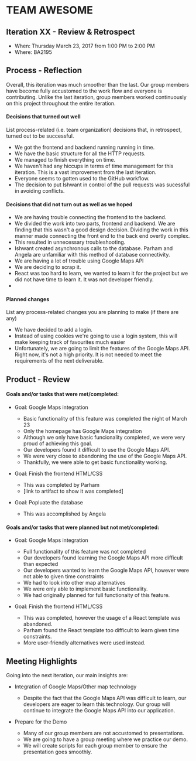 # TEAM AWESOME


## Iteration XX - Review & Retrospect

 * When: Thursday March 23, 2017 from 1:00 PM to 2:00 PM
 * Where: BA2195

## Process - Reflection

Overall, this iteration was much smoother than the last. Our group members have 
become fully accustomed to the work flow and everyone is contributing. 
Unlike the last iteration, group members worked continuously on this project 
throughout the entire iteration.

#### Decisions that turned out well

List process-related (i.e. team organization) decisions that, in retrospect, turned out to be successful.

 * We got the frontend and backend running running in time.
 * We have the basic structure for all the HTTP requests.
 * We managed to finish everything on time. 
 * We haven't had any hiccups in terms of time management for this iteration. 
 This is a vast improvement from the last iteration.
 * Everyone seems to gotten used to the GitHub workflow.
 * The decision to put Ishwant in control of the pull requests was sucessful in avoiding conflicts.


#### Decisions that did not turn out as well as we hoped

 * We are having trouble connecting the frontend to the backend.
 * We divided the work into two parts, frontend and backend. We are finding that this wasn't a good design decision.
 Dividing the work in this manner made connecting the front end to the back end overtly complex.
 * This resulted in unnecessary troubleshooting.
 * Ishwant created asynchronous calls to the database. Parham and Angela are unfamiliar with this method of 
 database connectivity.
 * We are having a lot of trouble using Google Maps API
 * We are deciding to scrap it.
 * React was too hard to learn, we wanted to learn it for the project but we did not have time to learn it.
 It was not developer friendly.
 * 


#### Planned changes

List any process-related changes you are planning to make (if there are any)

 * We have decided to add a login.
 * Instead of using cookies we're going to use a login system, this will 
 make keeping track of favourites much easier
 * Unfortunately, we are going to limit the features of the Google Maps API.
 Right now, it's not a high priority. It is not needed to meet the requirements of the 
 next deliverable.



## Product - Review

#### Goals and/or tasks that were met/completed:

 * Goal: Google Maps integration
	- Basic functionality of this feature was completed the night of March 23
	- Only the homepage has Google Maps integration
	- Although we only have basic funcionality completed, we were very proud
	of achieving this goal.
	- Our developers found it difficult to use the Google Maps API.
	- We were very close to abandoning the use of the Google Maps API.
	- Thankfully, we were able to get basic functionality working.

 * Goal: Finish the frontend HTML/CSS
 	- This was completed by Parham
 	- [link to artifact to show it was completed]

 * Goal: Popluate the database
 	- This was accomplished by Angela

#### Goals and/or tasks that were planned but not met/completed:

 * Goal: Google Maps integration
 	- Full functionality of this feature was not completed
 	- Our developers found learning the Google Maps API more difficult than expected
 	- Our developers wanted to learn the Google Maps API, however were not
 	able to given time constraints
 	- We had to look into other map alternatives
 	- We were only able to implement basic functionality.
 	- We had originally planned for full functionaity of this feature.

 * Goal: Finish the frontend HTML/CSS
 	- This was completed, however the usage of a React template was abandoned.
 	- Parham found the React template too difficult to learn given 
 	time constraints.
 	- More user-friendly alternatives were used instead.

## Meeting Highlights

Going into the next iteration, our main insights are:

 * Integration of Google Maps/Other map technology
 	- Despite the fact that the Google Maps API was difficult to learn, our 
 	developers are eager to learn this technology. Our group will continue 
 	to integrate the Google Maps API into our application. 

 * Prepare for the Demo
 	- Many of our group members are not accustomed to presentations.
 	- We are going to have a group meeting where we practice our demo.
 	- We will create scripts for each group member to ensure the 
 	presentation goes smoothly.
